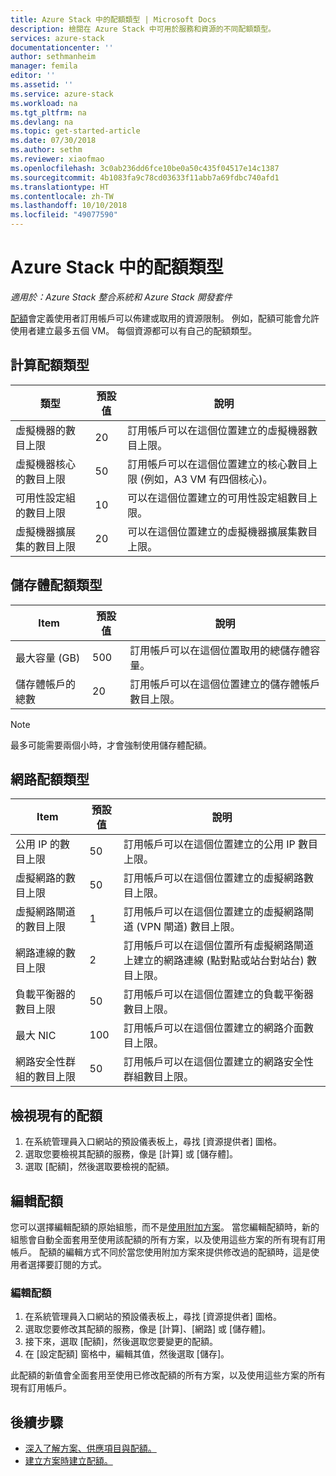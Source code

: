 ```yaml
---
title: Azure Stack 中的配額類型 | Microsoft Docs
description: 檢閱在 Azure Stack 中可用於服務和資源的不同配額類型。
services: azure-stack
documentationcenter: ''
author: sethmanheim
manager: femila
editor: ''
ms.assetid: ''
ms.service: azure-stack
ms.workload: na
ms.tgt_pltfrm: na
ms.devlang: na
ms.topic: get-started-article
ms.date: 07/30/2018
ms.author: sethm
ms.reviewer: xiaofmao
ms.openlocfilehash: 3c0ab236dd6fce10be0a50c435f04517e14c1387
ms.sourcegitcommit: 4b1083fa9c78cd03633f11abb7a69fdbc740afd1
ms.translationtype: HT
ms.contentlocale: zh-TW
ms.lasthandoff: 10/10/2018
ms.locfileid: "49077590"
---
```

# <a name="quota-types-in-azure-stack"></a>Azure Stack 中的配額類型

*適用於：Azure Stack 整合系統和 Azure Stack 開發套件*

[配額](azure-stack-plan-offer-quota-overview.md#plans)會定義使用者訂用帳戶可以佈建或取用的資源限制。 例如，配額可能會允許使用者建立最多五個 VM。 每個資源都可以有自己的配額類型。

## <a name="compute-quota-types"></a>計算配額類型 
| **類型** | **預設值** | **說明** |
| --- | --- | --- |
| 虛擬機器的數目上限 | 20 | 訂用帳戶可以在這個位置建立的虛擬機器數目上限。 |
| 虛擬機器核心的數目上限 | 50 | 訂用帳戶可以在這個位置建立的核心數目上限 (例如，A3 VM 有四個核心)。 |
| 可用性設定組的數目上限 | 10 | 可以在這個位置建立的可用性設定組數目上限。 |
| 虛擬機器擴展集的數目上限 | 20 | 可以在這個位置建立的虛擬機器擴展集數目上限。 |

## <a name="storage-quota-types"></a>儲存體配額類型 
| **Item** | **預設值** | **說明** |
| --- | --- | --- |
| 最大容量 (GB) |500 |訂用帳戶可以在這個位置取用的總儲存體容量。 |
| 儲存體帳戶的總數 |20 |訂用帳戶可以在這個位置建立的儲存體帳戶數目上限。 |

> [!NOTE]  
> 最多可能需要兩個小時，才會強制使用儲存體配額。


## <a name="network-quota-types"></a>網路配額類型
| **Item** | **預設值** | **說明** |
| --- | --- | --- |
| 公用 IP 的數目上限 |50 |訂用帳戶可以在這個位置建立的公用 IP 數目上限。 |
| 虛擬網路的數目上限 |50 |訂用帳戶可以在這個位置建立的虛擬網路數目上限。 |
| 虛擬網路閘道的數目上限 |1 |訂用帳戶可以在這個位置建立的虛擬網路閘道 (VPN 閘道) 數目上限。 |
| 網路連線的數目上限 |2 |訂用帳戶可以在這個位置所有虛擬網路閘道上建立的網路連線 (點對點或站台對站台) 數目上限。 |
| 負載平衡器的數目上限 |50 |訂用帳戶可以在這個位置建立的負載平衡器數目上限。 |
| 最大 NIC |100 |訂用帳戶可以在這個位置建立的網路介面數目上限。 |
| 網路安全性群組的數目上限 |50 |訂用帳戶可以在這個位置建立的網路安全性群組數目上限。 |

## <a name="view-an-existing-quota"></a>檢視現有的配額
1. 在系統管理員入口網站的預設儀表板上，尋找 [資源提供者] 圖格。
2. 選取您要檢視其配額的服務，像是 [計算] 或 [儲存體]。
3. 選取 [配額]，然後選取要檢視的配額。


## <a name="edit-a-quota"></a>編輯配額  
您可以選擇編輯配額的原始組態，而不是[使用附加方案](create-add-on-plan.md)。 當您編輯配額時，新的組態會自動全面套用至使用該配額的所有方案，以及使用這些方案的所有現有訂用帳戶。 配額的編輯方式不同於當您使用附加方案來提供修改過的配額時，這是使用者選擇要訂閱的方式。 

### <a name="to-edit-a-quota"></a>編輯配額  
1. 在系統管理員入口網站的預設儀表板上，尋找 [資源提供者] 圖格。
2. 選取您要修改其配額的服務，像是 [計算]、[網路] 或 [儲存體]。
3. 接下來，選取 [配額]，然後選取您要變更的配額。
4. 在 [設定配額] 窗格中，編輯其值，然後選取 [儲存]。 

此配額的新值會全面套用至使用已修改配額的所有方案，以及使用這些方案的所有現有訂用帳戶。 



## <a name="next-steps"></a>後續步驟

- [深入了解方案、供應項目與配額。](azure-stack-plan-offer-quota-overview.md)
- [建立方案時建立配額。](azure-stack-create-plan.md)
